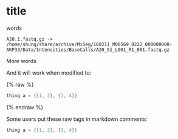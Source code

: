# title

words

```
A20.1.fastq.gz -> /home/shung/share/archive/MiSeq/160211_M00569_0222_000000000-AKP33/Data/Intensities/BaseCalls/A20_S1_L001_R1_001.fastq.gz
```

More words


And it will work when modified to:

{% raw %}
```C++
thing a = {{1, 2}, {3, 4}}
```
{% endraw %}


Some users put these raw tags in markdown comments:

[//]: # ({% raw %})
```C++
thing a = {{1, 2}, {3, 4}}
```
[//]: # ({% endraw %})
